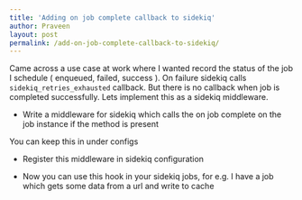 ```yaml
---
title: 'Adding on job complete callback to sidekiq'
author: Praveen
layout: post
permalink: /add-on-job-complete-callback-to-sidekiq/
---
```


Came across a use case at work where I wanted record the status of the job I schedule ( enqueued, failed, success ).
On failure sidekiq calls `sidekiq_retries_exhausted` callback. But there is no callback when job is completed successfully. Lets implement this as a sidekiq middleware.

- Write a middleware for sidekiq which calls the on job complete on the job instance if the method is present
<script src="https://gist.github.com/metapraveen/e93c723d54efeb3f8687bcdc56648bab.js"></script>
You can keep this in under configs

- Register this middleware in sidekiq configuration
<script src="https://gist.github.com/metapraveen/1fd24374afe906b4a6bbe7455198847d.js"></script>

- Now you can use this hook in your sidekiq jobs, for e.g. I have a job which gets some data from a url and write to cache
<script src="https://gist.github.com/metapraveen/c3055b93c23a4d9d2f2292e0df688908.js"></script>


